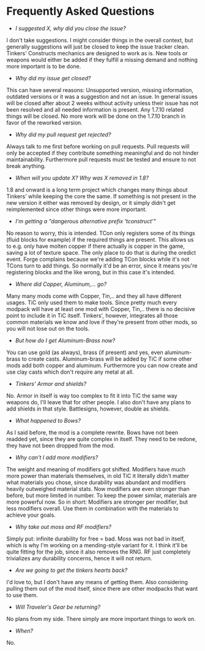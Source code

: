 # Frequently Asked Questions

* _I suggested X, why did you close the issue?_

I don't take suggestions. I might consider things in the overall context, but generally suggestions will just be closed to keep the issue tracker clean. Tinkers' Constructs mechanics are designed to work as is. New tools or weapons would either be added if they fulfill a missing demand and nothing more important is to be done.

* _Why did my issue get closed?_

This can have several reasons: Unsupported version, missing information, outdated versions or it was a suggestion and not an issue.
In general issues will be closed after about 2 weeks without activity unless their issue has not been resolved and all needed information is present.
Any 1.7.10 related things will be closed. No more work will be done on the 1.7.10 branch in favor of the reworked version.

* _Why did my pull request get rejected?_

Always talk to me first before working on pull requests. Pull requests will only be accepted if they contribute something meaningful and do not hinder maintainability. Furthermore pull requests must be tested and ensure to not break anything.

* _When will you update X? Why was X removed in 1.8?_

1.8 and onward is a long term project which changes many things about Tinkers' while keeping the core the same. If something is not present in the new version it either was removed by design, or it simply didn't get reimplemented since other things were more important.

* _I'm getting a "dangerous alternative prefix 'tconstruct'"_

No reason to worry, this is intended. TCon only registers some of its things (fluid blocks for example) if the required things are present. This allows us to e.g. only have molten copper if there actually is copper in the game, saving a lot of texture space. The only place to do that is during the oredict event. Forge complains because we're adding TCon blocks while it's not TCons turn to add things. So normally it'd be an error, since it means you're registering blocks and the like wrong, but in this case it's intended.

* _Where did Copper, Aluminum,... go?_

Many many mods come with Copper, Tin,.. and they all have different usages. TiC only used them to make tools. Since pretty much every modpack will have at least one mod with Copper, Tin,.. there is no decisive point to include it in TiC itself. Tinkers', however, integrates all those common materials we know and love if they're present from other mods, so you will not lose out on the tools.

* _But how do I get Aluminum-Brass now?_

You can use gold (as always), brass (if present) and yes, even aluminum-brass to create casts. Aluminum-brass will be added by TiC if some other mods add both copper and aluminum. Furthermore you can now create and use clay casts which don't require any metal at all.

* _Tinkers' Armor and shields?_

No. Armor in itself is way too complex to fit it into TiC the same way weapons do, I'll leave that for other people. I also don't have any plans to add shields in that style. Battlesigns, however, double as shields.

* _What happened to Bows?_

As I said before, the mod is a complete rewrite. Bows have not been readded yet, since they are quite complex in itself. They need to be redone, they have not been dropped from the mod.

* _Why can't I add more modifiers?_

The weight and meaning of modifiers got shifted. Modifiers have much more power than materials themselves, in old TiC it literally didn't matter what materials you chose, since durability was abundant and modifiers heavily outweighed material stats. Now modifiers are even stronger than before, but more limited in number. To keep the power similar, materials are more powerful now. So in short: Modifiers are stronger per modifier, but less modifiers overall. Use them in combination with the materials to achieve your goals.

* _Why take out moss and RF modifiers?_

Simply put: infinite durability for free = bad. Moss was not bad in itself, which is why I'm working on a mending-style variant for it. I think it'll be quite fitting for the job, since it also removes the RNG. RF just completely trivializes any durability concerns, hence it will not return.

* _Are we going to get the tinkers hearts back?_

I'd love to, but I don't have any means of getting them. Also considering pulling them out of the mod itself, since there are other modpacks that want to use them.

* _Will Traveler's Gear be returning?_

No plans from my side. There simply are more important things to work on.

* _When?_

No.
